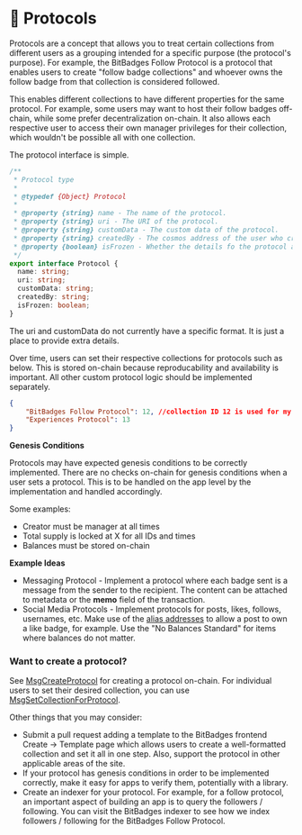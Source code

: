 # 🤖 Protocols

Protocols are a concept that allows you to treat certain collections from different users as a grouping intended for a specific purpose (the protocol's purpose). For example, the BitBadges Follow Protocol is a protocol that enables users to create "follow badge collections" and whoever owns the follow badge from that collection is considered followed.

This enables different collections to have different properties for the same protocol. For example, some users may want to host their follow badges off-chain, while some prefer decentralization on-chain. It also allows each respective user to access their own manager privileges for their collection, which wouldn't be possible all with one collection.

The protocol interface is simple.

```typescript
/**
 * Protocol type
 *
 * @typedef {Object} Protocol
 *
 * @property {string} name - The name of the protocol.
 * @property {string} uri - The URI of the protocol.
 * @property {string} customData - The custom data of the protocol.
 * @property {string} createdBy - The cosmos address of the user who created the protocol.
 * @property {boolean} isFrozen - Whether the details fo the protocol are frozen or not.
 */
export interface Protocol {
  name: string;
  uri: string;
  customData: string;
  createdBy: string;
  isFrozen: boolean;
}
```

The uri and customData do not currently have a specific format. It is just a place to provide extra details.

Over time, users can set their respective collections for protocols such as below. This is stored on-chain because reproducability and availability is important. All other custom protocol logic should be implemented separately.

```json
{
    "BitBadges Follow Protocol": 12, //collection ID 12 is used for my follows
    "Experiences Protocol": 13
}
```

**Genesis Conditions**

Protocols may have expected genesis conditions to be correctly implemented. There are no checks on-chain for genesis conditions when a user sets a protocol. This is to be handled on the app level by the implementation and handled accordingly.

Some examples:

* Creator must be manager at all times
* Total supply is locked at X for all IDs and times
* Balances must be stored on-chain

**Example Ideas**

* Messaging Protocol - Implement a protocol where each badge sent is a message from the sender to the recipient. The content can be attached to metadata or the **memo** field of the transaction.&#x20;
* Social Media Protocols - Implement protocols for posts, likes, follows, usernames, etc. Make use of the [alias addresses](../../overview/how-it-works/aliases.md) to allow a post to own a like badge, for example. Use the "No Balances Standard" for items where balances do not matter.

### Want to create a protocol?

See [MsgCreateProtocol](../create-and-broadcast-txs/cosmos-sdk-msgs/msgcreateprotocol.md) for creating a protocol on-chain. For individual users to set their desired collection, you can use [MsgSetCollectionForProtocol](../create-and-broadcast-txs/cosmos-sdk-msgs/msgsetcollectionforprotocol.md).

Other things that you may consider:

* Submit a pull request adding a template to the BitBadges frontend Create -> Template page which allows users to create a well-formatted collection and set it all in one step. Also, support the protocol in other applicable areas of the site.&#x20;
* If your protocol has genesis conditions in order to be implemented correctly, make it easy for apps to verify them, potentially with a library.
* Create an indexer for your protocol. For example, for a follow protocol, an important aspect of building an app is to query the followers / following. You can visit the BitBadges indexer to see how we index followers / following for the BitBadges Follow Protocol.
